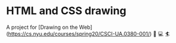# HTML and CSS drawing

A project for [Drawing on the Web] (https://cs.nyu.edu/courses/spring20/CSCI-UA.0380-001/) :art: :computer: :surfer:

